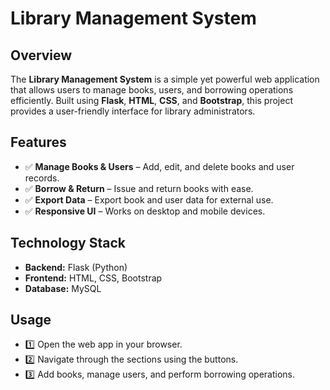 # Library Management System

## Overview
The **Library Management System** is a simple yet powerful web application that allows users to manage books, users, and borrowing operations efficiently. Built using **Flask**, **HTML**, **CSS**, and **Bootstrap**, this project provides a user-friendly interface for library administrators.

## Features

- ✅ **Manage Books & Users** – Add, edit, and delete books and user records.
- ✅ **Borrow & Return** – Issue and return books with ease.
- ✅ **Export Data** – Export book and user data for external use.
- ✅ **Responsive UI** – Works on desktop and mobile devices.


## Technology Stack

- **Backend:** Flask (Python)
- **Frontend:** HTML, CSS, Bootstrap
- **Database:** MySQL


## Usage

- 1️⃣ Open the web app in your browser.
- 2️⃣ Navigate through the sections using the buttons.
- 3️⃣ Add books, manage users, and perform borrowing operations.
